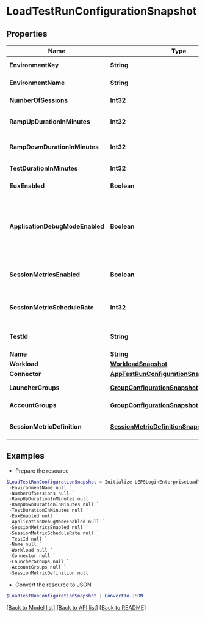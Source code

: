 # LoadTestRunConfigurationSnapshot
## Properties

Name | Type | Description | Notes
------------ | ------------- | ------------- | -------------
**EnvironmentKey** | **String** | Environment key | [optional] 
**EnvironmentName** | **String** | Environment key | [optional] 
**NumberOfSessions** | **Int32** | Number of sessions | [optional] 
**RampUpDurationInMinutes** | **Int32** | Ramp up duration in minutes | [optional] 
**RampDownDurationInMinutes** | **Int32** | Ramp down duration in minutes | [optional] 
**TestDurationInMinutes** | **Int32** | Test duration in minutes | [optional] 
**EuxEnabled** | **Boolean** | Enable Eux Analysis | [optional] 
**ApplicationDebugModeEnabled** | **Boolean** | Run application scripts in debug mode to capture the error line for scripts failures | [optional] 
**SessionMetricsEnabled** | **Boolean** | Enable Session Metrics Collection | [optional] 
**SessionMetricScheduleRate** | **Int32** | Session Metric Schedule Rate | [optional] 
**TestId** | **String** | Test configuration Id | [optional] 
**Name** | **String** | Test name | [optional] 
**Workload** | [**WorkloadSnapshot**](WorkloadSnapshot.md) |  | [optional] 
**Connector** | [**AppTestRunConfigurationSnapshotConnector**](AppTestRunConfigurationSnapshotConnector.md) |  | [optional] 
**LauncherGroups** | [**GroupConfigurationSnapshot[]**](GroupConfigurationSnapshot.md) | Launcher groups | [optional] 
**AccountGroups** | [**GroupConfigurationSnapshot[]**](GroupConfigurationSnapshot.md) | Account groups | [optional] 
**SessionMetricDefinition** | [**SessionMetricDefinitionSnapshot[]**](SessionMetricDefinitionSnapshot.md) | Session metric definition | [optional] 

## Examples

- Prepare the resource
```powershell
$LoadTestRunConfigurationSnapshot = Initialize-LEPSLoginEnterpriseLoadTestRunConfigurationSnapshot  -EnvironmentKey null `
 -EnvironmentName null `
 -NumberOfSessions null `
 -RampUpDurationInMinutes null `
 -RampDownDurationInMinutes null `
 -TestDurationInMinutes null `
 -EuxEnabled null `
 -ApplicationDebugModeEnabled null `
 -SessionMetricsEnabled null `
 -SessionMetricScheduleRate null `
 -TestId null `
 -Name null `
 -Workload null `
 -Connector null `
 -LauncherGroups null `
 -AccountGroups null `
 -SessionMetricDefinition null
```

- Convert the resource to JSON
```powershell
$LoadTestRunConfigurationSnapshot | ConvertTo-JSON
```

[[Back to Model list]](../README.md#documentation-for-models) [[Back to API list]](../README.md#documentation-for-api-endpoints) [[Back to README]](../README.md)


